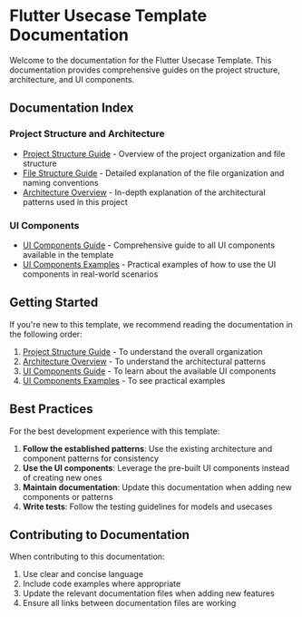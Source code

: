 # Flutter Usecase Template Documentation

Welcome to the documentation for the Flutter Usecase Template. This documentation provides comprehensive guides on the project structure, architecture, and UI components.

## Documentation Index

### Project Structure and Architecture

- [Project Structure Guide](PROJECT_STRUCTURE.md) - Overview of the project organization and file structure
- [File Structure Guide](FILE_STRUCTURE.md) - Detailed explanation of the file organization and naming conventions
- [Architecture Overview](ARCHITECTURE.md) - In-depth explanation of the architectural patterns used in this project

### UI Components

- [UI Components Guide](UI_COMPONENTS.md) - Comprehensive guide to all UI components available in the template
- [UI Components Examples](UI_COMPONENTS_EXAMPLES.md) - Practical examples of how to use the UI components in real-world scenarios

## Getting Started

If you're new to this template, we recommend reading the documentation in the following order:

1. [Project Structure Guide](PROJECT_STRUCTURE.md) - To understand the overall organization
2. [Architecture Overview](ARCHITECTURE.md) - To understand the architectural patterns
3. [UI Components Guide](UI_COMPONENTS.md) - To learn about the available UI components
4. [UI Components Examples](UI_COMPONENTS_EXAMPLES.md) - To see practical examples

## Best Practices

For the best development experience with this template:

1. **Follow the established patterns**: Use the existing architecture and component patterns for consistency
2. **Use the UI components**: Leverage the pre-built UI components instead of creating new ones
3. **Maintain documentation**: Update this documentation when adding new components or patterns
4. **Write tests**: Follow the testing guidelines for models and usecases

## Contributing to Documentation

When contributing to this documentation:

1. Use clear and concise language
2. Include code examples where appropriate
3. Update the relevant documentation files when adding new features
4. Ensure all links between documentation files are working